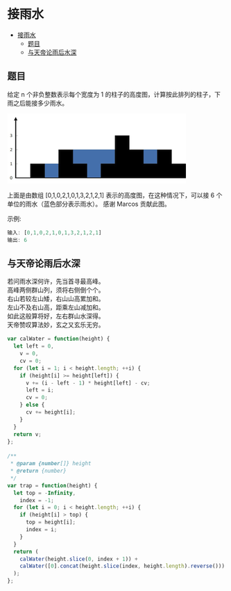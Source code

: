 接雨水
===
<!-- TOC -->

- [接雨水](#接雨水)
  - [题目](#题目)
  - [与天帝论雨后水深](#与天帝论雨后水深)

<!-- /TOC -->

## 题目
给定 n 个非负整数表示每个宽度为 1 的柱子的高度图，计算按此排列的柱子，下雨之后能接多少雨水。

![rainwatertrap](../resource/assets/算法/rainwatertrap.png)

上面是由数组 [0,1,0,2,1,0,1,3,2,1,2,1] 表示的高度图，在这种情况下，可以接 6 个单位的雨水（蓝色部分表示雨水）。 感谢 Marcos 贡献此图。

示例:
```js
输入: [0,1,0,2,1,0,1,3,2,1,2,1]
输出: 6
```

## 与天帝论雨后水深
若问雨水深何许，先当首寻最高峰。  
高峰两侧群山列，须将右侧倒个个。  
右山若较左山矮，右山山高累加和。  
左山不及右山高，距乘左山减加和。  
如此这般算将好，左右群山水深得。  
天帝赞叹算法妙，玄之又玄乐无穷。  

```js
var calWater = function(height) {
  let left = 0,
    v = 0,
    cv = 0;
  for (let i = 1; i < height.length; ++i) {
    if (height[i] >= height[left]) {
      v += (i - left - 1) * height[left] - cv;
      left = i;
      cv = 0;
    } else {
      cv += height[i];
    }
  }
  return v;
};

/**
 * @param {number[]} height
 * @return {number}
 */
var trap = function(height) {
  let top = -Infinity,
    index = -1;
  for (let i = 0; i < height.length; ++i) {
    if (height[i] > top) {
      top = height[i];
      index = i;
    }
  }
  return (
    calWater(height.slice(0, index + 1)) +
    calWater([0].concat(height.slice(index, height.length).reverse()))
  );
};
```